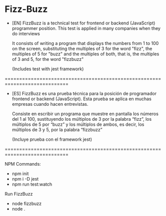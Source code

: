 # Fizz-Buzz

 - [EN] FizzBuzz is a technical test for frontend or backend (JavaScript) programmer position. This test is applied in many companies when they do interviews

   It consists of writing a program that displays the numbers from 1 to 100 on the screen, substituting the multiples of 3 for the word "fizz", the multiples of 5 for "buzz" and the multiples of both, that is, the multiples of 3 and 5, for the word "fizzbuzz"

   (Includes test with jest framework)

============================================================================

 - [ES] FizzBuzz es una prueba técnica para la posición de programador frontend or backend (JavaScript). Esta prueba se aplica en muchas    empresas cuando hacen entrevistas.

   Consiste en escribir un programa que muestre en pantalla los números del 1 al 100, sustituyendo los múltiplos de 3 por la palabra “fizz”, los múltiplos de 5 por “buzz” y los múltiplos de ambos, es decir, los múltiplos de 3 y 5, por la palabra “fizzbuzz”

   (Incluye prueba con el framework jest)

============================================================================

NPM Commands:
- npm init
- npm i -D jest
- npm run test:watch

Run FizzBuzz

- node fizzbuzz
- node .
